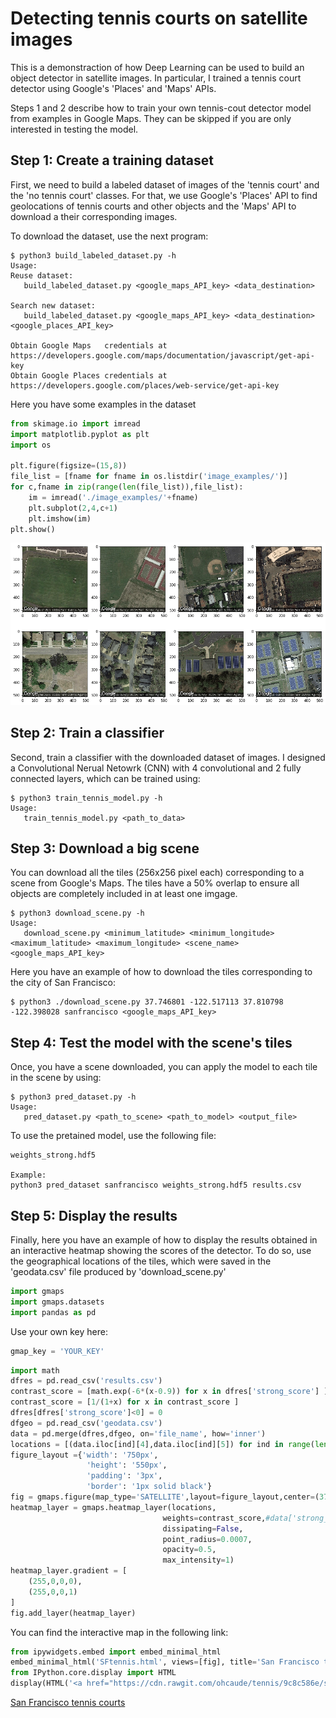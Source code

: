 
# Detecting tennis courts on satellite images
This is a demonstraction of how Deep Learning can be used to build an object detector in satellite images. In particular, I trained a tennis court detector using Google's 'Places' and 'Maps' APIs.

Steps 1 and 2 describe how to train your own tennis-cout detector model from examples in Google Maps. They can be skipped if you are only interested in testing the model. 

## Step 1: Create a training dataset
First, we need to build a labeled dataset of images of the 'tennis court' and the 'no tennis court' classes. For that, we use Google's 'Places' API to find geolocations of tennis courts and other objects and the 'Maps' API to download a their corresponding images.

To download the dataset, use the next program:

```
$ python3 build_labeled_dataset.py -h
Usage:
Reuse dataset:
   build_labeled_dataset.py <google_maps_API_key> <data_destination>

Search new dataset:
   build_labeled_dataset.py <google_maps_API_key> <data_destination> <google_places_API_key>

Obtain Google Maps   credentials at https://developers.google.com/maps/documentation/javascript/get-api-key
Obtain Google Places credentials at https://developers.google.com/places/web-service/get-api-key
```

Here you have some examples in the dataset

```python
from skimage.io import imread
import matplotlib.pyplot as plt
import os

plt.figure(figsize=(15,8))
file_list = [fname for fname in os.listdir('image_examples/')]
for c,fname in zip(range(len(file_list)),file_list):
    im = imread('./image_examples/'+fname)
    plt.subplot(2,4,c+1)
    plt.imshow(im)
plt.show()
```


![png](output_3_0.png)


## Step 2: Train a classifier
Second, train a classifier with the downloaded dataset of images. I designed a Convolutional Nerual Netowrk (CNN) with 4 convolutional and 2 fully connected layers, which can be trained using:

```
$ python3 train_tennis_model.py -h
Usage:
   train_tennis_model.py <path_to_data>
```

## Step 3: Download a big scene
You can download all the tiles (256x256 pixel each) corresponding to a scene from Google's Maps. The tiles have a 50% overlap to ensure all objects are completely included in at least one imgage.

```
$ python3 download_scene.py -h
Usage:
   download_scene.py <minimum_latitude> <minimum_longitude> <maximum_latitude> <maximum_longitude> <scene_name> <google_maps_API_key>
```

Here you have an example of how to download the tiles corresponding to the city of San Francisco:

```
$ python3 ./download_scene.py 37.746801 -122.517113 37.810798 -122.398028 sanfrancisco <google_maps_API_key>
```

## Step 4: Test the model with the scene's tiles
Once, you have a scene downloaded, you can apply the model to each tile in the scene by using:

```
$ python3 pred_dataset.py -h
Usage:
   pred_dataset.py <path_to_scene> <path_to_model> <output_file>
```

To use the pretained model, use the following file:

```
weights_strong.hdf5

Example:
python3 pred_dataset sanfrancisco weights_strong.hdf5 results.csv
```

## Step 5: Display the results
Finally, here you have an example of how to display the results obtained in an interactive heatmap showing the scores of the detector. To do so, use the geographical locations of the tiles, which were saved in the 'geodata.csv' file produced by 'download_scene.py'


```python
import gmaps
import gmaps.datasets
import pandas as pd
```

Use your own key here:


```python
gmap_key = 'YOUR_KEY'
```


```python
import math
dfres = pd.read_csv('results.csv')
contrast_score = [math.exp(-6*(x-0.9)) for x in dfres['strong_score'] ]
contrast_score = [1/(1+x) for x in contrast_score ]
dfres[dfres['strong_score']<0] = 0
dfgeo = pd.read_csv('geodata.csv')
data = pd.merge(dfres,dfgeo, on='file_name', how='inner')
locations = [(data.iloc[ind][4],data.iloc[ind][5]) for ind in range(len(data))]
figure_layout ={'width': '750px',
                 'height': '550px',
                 'padding': '3px',
                 'border': '1px solid black'}
fig = gmaps.figure(map_type='SATELLITE',layout=figure_layout,center=(37.778661,-122.463640),zoom_level=13)
heatmap_layer = gmaps.heatmap_layer(locations,
                                  weights=contrast_score,#data['strong_score'],
                                  dissipating=False,
                                  point_radius=0.0007,
                                  opacity=0.5,
                                  max_intensity=1)
heatmap_layer.gradient = [
    (255,0,0,0),
    (255,0,0,1)
]
fig.add_layer(heatmap_layer)
```

You can find the interactive map in the following link:


```python
from ipywidgets.embed import embed_minimal_html
embed_minimal_html('SFtennis.html', views=[fig], title='San Francisco tennis courts')
from IPython.core.display import HTML
display(HTML('<a href="https://cdn.rawgit.com/ohcaude/tennis/9c8c586e/sanfrancisco_big.html">San Francisco tennis courts</a>'))
```


<a href="https://cdn.rawgit.com/ohcaude/tennis/75a2f8ed/SFtennis.html">San Francisco tennis courts</a>

